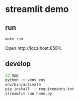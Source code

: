 # streamlit demo

## run

`make run`

Open http://localhost:8501/.

## develop

```bash
cd app
python -m venv env
env/bin/activate
pip install -r requirements.txt
streamlit run home.py
```
